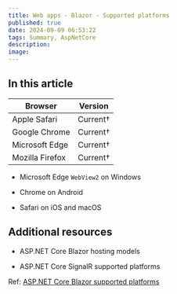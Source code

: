 ```yaml
---
title: Web apps - Blazor - Supported platforms
published: true
date: 2024-09-09 06:53:22
tags: Summary, AspNetCore
description: 
image:
---
```


## In this article

<table><thead>
<tr>
<th>Browser</th>
<th>Version</th>
</tr>
</thead>
<tbody>
<tr>
<td>Apple Safari</td>
<td>Current†</td>
</tr>
<tr>
<td>Google Chrome</td>
<td>Current†</td>
</tr>
<tr>
<td>Microsoft Edge</td>
<td>Current†</td>
</tr>
<tr>
<td>Mozilla Firefox</td>
<td>Current†</td>
</tr>
</tbody></table>

 - Microsoft Edge ```WebView2``` on Windows

 - Chrome on Android

 - Safari on iOS and macOS

## Additional resources

- ASP.NET Core Blazor hosting models

- ASP.NET Core SignalR supported platforms

Ref: [ASP.NET Core Blazor supported platforms](https://learn.microsoft.com/en-us/aspnet/core/blazor/supported-platforms?view=aspnetcore-8.0)